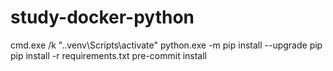 # study-docker-python
 
cmd.exe /k ".\.venv\Scripts\activate"
python.exe -m pip install --upgrade pip
pip install -r requirements.txt
pre-commit install
